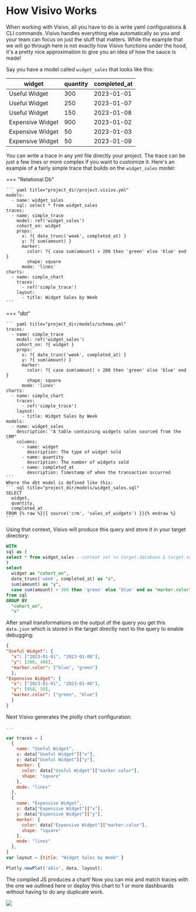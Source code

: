 # How Visivo Works
When working with Visivo, all you have to do is write yaml configurations & CLI commands. Visivo handles everything else automatically so you and your team can focus on just the stuff that matters. While the example that we will go through here is not exactly how Visivo functions under the hood, it's a pretty nice approximation to give you an idea of how the sauce is made!

Say you have a model called `widget_sales` that looks like this: 

| widget           | quantity | completed_at |
| ---------------- | -------- | ------------ |
| Useful Widget    | 300      | 2023-01-01   |
| Useful Widget    | 250      | 2023-01-07   |
| Useful Widget    | 150      | 2023-01-08   |
| Expensive Widget | 900      | 2023-01-02   |
| Expensive Widget | 50       | 2023-01-03   |
| Expensive Widget | 50       | 2023-01-09   |

You can write a trace in any yml file directly your project. The trace can be just a few lines or more complex if you want to customize it. Here's an example of a fairly simple trace that builds on the `widget_sales` model: 

=== "Relational Db"

    ``` yaml title="project_dir/project.visivo.yml"
    models:
      - name: widget_sales
        sql: select * from widget_sales
    traces:
      - name: simple_trace
        model: ref('widget_sales')
        cohort_on: widget
        props:
          x: ?{ date_trunc('week', completed_at) }
          y: ?{ sum(amount) }
          marker: 
            color: ?{ case sum(amount) > 200 then 'green' else 'blue' end }
            shape: square
          mode: 'lines'
    charts:
      - name: simple_chart
        traces:
          - ref('simple_trace')
        layout:
          - title: Widget Sales by Week
    ```
=== "dbt"

    ``` yaml title="project_dir/models/schema.yml" 
    traces:
      - name: simple_trace
        model: ref('widget_sales')
        cohort_on: ?{ widget }
        props:
          x: ?{ date_trunc('week', completed_at) }
          y: ?{ sum(amount) }
          marker: 
            color: ?{ case sum(amount) > 200 then 'green' else 'blue' end }
            shape: square
          mode: 'lines'
    charts:
      - name: simple_chart
        traces:
          - ref('simple_trace')
        layout:
          - title: Widget Sales by Week
    models:
      - name: widget_sales
        description: "A table containing widgets sales sourced from the CRM"
        columns:
          - name: widget
            description: The type of widget sold
          - name: quantity
            description: The number of widgets sold
          - name: completed_at
            description: Timestamp of when the transaction occurred
    ```
    Where the dbt model is defined like this:
    ``` sql title="project_dir/models/widget_sales.sql" 
    SELECT 
      widget, 
      quantity, 
      completed_at
    FROM {% raw %}{{ source('crm', 'sales_of_widgets') }}{% endraw %}
    ```

Using that context, Visivo will produce this query and store it in your target directory:
``` sql title="project_dir/target/traces/simple_trace/query.sql"
WITH 
sql as (
select * from widget_sales --context set to target.database & target.schema
)
select 
  widget as "cohort_on",
  date_trunc('week', completed_at) as "x", 
  sum(amount) as "y", 
  case sum(amount) > 300 then 'green' else 'blue' end as "marker.color"
from sql 
GROUP BY 
  "cohort_on",
  "x"
```
After small transformations on the output of the query you get this `data.json` which is stored in the target directly next to the query to enable debugging:
``` json title="project_dir/target/traces/simple_trace/data.json"
{
"Useful Widget": {
  "x": ["2023-01-01", "2023-01-08"],
  "y": [300, 400],
  "marker.color": ["blue", "green"]
  },
"Expensive Widget": {
  "x": ["2023-01-01", "2023-01-08"],
  "y": [950, 50],
  "marker.color": ["green", "blue"]
  }
}
```
Next Visivo generates the plotly chart configuration:
``` js title="project_dir/target/charts/simple_chart/chart.js"
...

var traces = [
  {
    name: "Useful Widget",
    x: data["Useful Widget"]["x"],
    y: data["Useful Widget"]["y"],
    marker: {
      color: data["Useful Widget"]["marker.color"],
      shape: "square"
    },
    mode: "lines"
  },
  {
    name: "Expensive Widget",
    x: data["Expensive Widget"]["x"],
    y: data["Expensive Widget"]["y"],
    marker: {
      color: data["Expensive Widget"]["marker.color"],
      shape: "square"
    },
    mode: "lines"
  },
]
var layout = {title: "Widget Sales by Week" }

Plotly.newPlot('aDiv', data, layout);
```
The compiled JS produces a chart! Now you can mix and match traces with the one we outlined here or deploy this chart to 1 or more dashboards without having to do any duplicate work.  

![](assets/example_chart.png)
